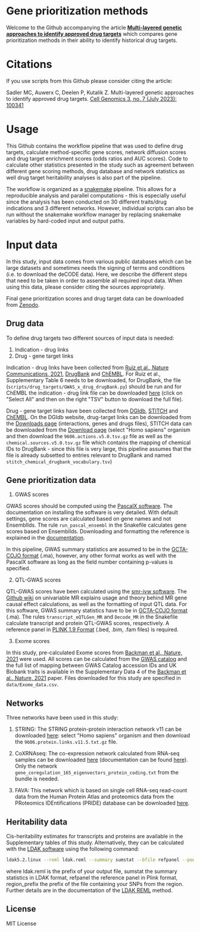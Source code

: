 # Gene prioritization methods

Welcome to the Github accompanying the article [**Multi-layered genetic approaches to identify approved drug targets**](https://doi.org/10.1016/j.xgen.2023.100341) which compares gene prioritization methods in their ability to identify historical drug targets.

# Citations

If you use scripts from this Github please consider citing the article:

Sadler MC, Auwerx C, Deelen P, Kutalik Z. Multi-layered genetic approaches to identify approved drug targets. [Cell Genomics 3, no. 7 (July 2023): 100341](https://doi.org/10.1016/j.xgen.2023.100341)

# Usage

This Github contains the workflow pipeline that was used to define drug targets, calculate method-specific gene scores, network diffusion scores and drug target enrichment scores (odds ratios and AUC scores). Code to calculate other statistics presented in the study such as agreement between different gene scoring methods, drug database and network statistics as well drug target heritability analyses is also part of the pipeline.

The workflow is organized as a [snakemake](https://snakemake.readthedocs.io/en/stable/) pipeline. This allows for a reproducible analysis and parallel computations - this is especially useful since the analysis has been conducted on 30 different traits/drug indications and 3 different networks. However, individual scripts can also be run without the snakemake workflow manager by replacing snakemake variables by hard-coded input and output paths.

# Input data

In this study, input data comes from various public databases which can be large datasets and sometimes needs the signing of terms and conditions (i.e. to download the deCODE data). Here, we describe the different steps that need to be taken in order to assemble all required input data. When using this data, please consider citing the sources appropriately.

Final gene prioritization scores and drug target data can be downloaded from [Zenodo](https://zenodo.org/doi/10.5281/zenodo.10304595).

## Drug data

To define drug targets two different sources of input data is needed:

1) Indication - drug links
2) Drug - gene target links

Indication - drug links have been collected from [Ruiz et al., Nature Communications, 2021](https://doi.org/10.1038/s41467-021-21770-8), [DrugBank](https://go.drugbank.com) and [ChEMBL](https://www.ebi.ac.uk/chembl/). For Ruiz et al., Supplementary Table 6 needs to be downloaded, for DrugBank, the file (`scripts/drug_targets/GWAS_x_drug_drugBank.py`) should be run and for ChEMBL the indication - drug link file can be downloaded [here](https://www.ebi.ac.uk/chembl/g/#browse/drug_indications) (click on "Select All" and then on the right "TSV" button to download the full file).

Drug - gene target links have been collected from [DGIdb](https://www.dgidb.org), [STITCH](http://stitch.embl.de) and [ChEMBL](https://www.ebi.ac.uk/chembl/). On the DGIdb website, drug-target links can be downloaded from the [Downloads page](https://www.dgidb.org/downloads) (interactions, genes and drugs files), STITCH data can be downloaded from the [Download page](http://stitch.embl.de/cgi/download.pl?UserId=Ov0ZH2xj6cD6&sessionId=lre85GJq7ib4) (select "Homo sapiens" organism and then download the `9606.actions.v5.0.tsv.gz` file as well as the `chemical.sources.v5.0.tsv.gz` file which contains the mapping of chemical IDs to DrugBank - since this file is very large, this pipeline assumes that the file is already subsetted to entries relevant to DrugBank and named `stitch_chemical_drugbank_vocabulary.tsv`)

## Gene prioritization data

1) GWAS scores

GWAS scores should be computed using the [PascalX software](https://bergmannlab.github.io/PascalX/index.html). The documentation on installing the software is very detailed. With default settings, gene scores are calculated based on gene names and not EnsemblIds. The rule `run_pascal_ensembl` in the Snakefile calculates gene scores based on EnsemblIds. Downloading and formatting the reference is explained in the [documentation](https://bergmannlab.github.io/PascalX/usage.html).

In this pipeline, GWAS summary statistics are assumed to be in the [GCTA-COJO format](https://cnsgenomics.com/software/gcta/#COJO) (.ma), however, any other format works as well with the PascalX software as long as the field number containing p-values is specified.

2) QTL-GWAS scores

QTL-GWAS scores have been calculated using the [smr-ivw software](https://github.com/masadler/smrivw). The [Github wiki](https://github.com/masadler/smrivw/wiki/Univariable-MR) on univariable MR explains usage and theory behind MR gene causal effect calculations, as well as the formatting of input QTL data. For this software, GWAS summary statistics have to be in [GCTA-COJO format](https://cnsgenomics.com/software/gcta/#COJO) (.ma). The rules `transcript_eQTLGen_MR` and `Decode_MR` in the Snakefile calculate transcript and protein QTL-GWAS scores, respectively. A reference panel in [PLINK 1.9 Format](https://www.cog-genomics.org/plink/2.0/input#pheno) (.bed, .bim, .fam files) is required.

3) Exome scores

In this study, pre-calculated Exome scores from [Backman et al., Nature, 2021](https://doi.org/10.1038/s41586-021-04103-z) were used. All scores can be calculated from the [GWAS catalog](https://www.ebi.ac.uk/gwas/) and the full list of mapping between GWAS Catalog accession IDs and UK Biobank traits is available in the Supplementary Data 4 of the [Backman et al., Nature, 2021](https://doi.org/10.1038/s41586-021-04103-z) paper. Files downloaded for this study are specified in `data/Exome_data.csv`.

## Networks

Three networks have been used in this study:

1) STRING: The STRING protein-protein interaction network v11 can be downloaded [here](https://string-db.org/cgi/download?sessionId=brnMKItddrXp): select "Homo sapiens" organism and then download the `9606.protein.links.v11.5.txt.gz` file.

2) CoXRNAseq: The co-expression network calculated from RNA-seq samples can be downloaded [here](https://downloads.molgeniscloud.org/downloads/depict2/) (documentation can be found [here](https://github.com/molgenis/systemsgenetics/wiki/Downstreamer)). Only the network `gene_coregulation_165_eigenvectors_protein_coding.txt` from the bundle is needed.

3) FAVA: This network which is based on single cell RNA-seq read-count data from the Human Protein Atlas and proteomics data from the PRoteomics IDEntifications (PRIDE) database can be downloaded [here](https://doi.org/10.5281/zenodo.6803472).

## Heritability data

Cis-heritability estimates for transcripts and proteins are available in the Supplementary tables of this study. Alternatively, they can be calculated with the [LDAK software](https://dougspeed.com) using the following command:

```bash
ldak5.2.linux --reml ldak.reml --summary sumstat --bfile refpanel --power -.25 --ignore-weights YES --region-number 1 --region-prefix region_prefix
```

where ldak.reml is the prefix of your output file, sumstat the summary statistics in LDAK format, refpanel the reference panel in Plink format, region_prefix the prefix of the file containing your SNPs from the region. Further details are in the documentation of the [LDAK REML](https://dougspeed.com/reml-analysis/) method.

## License

MIT License

